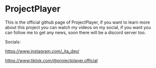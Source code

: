 # ProjectPlayer
This is the official github page of ProjectPlayer, if you want to learn more about this project you can watch my videos on my social, if you want you can follow me to get any news, soon there will be a discord server too.

Socials:

https://www.instagram.com/_ita_dev/

https://www.tiktok.com/@projectplayer.official
